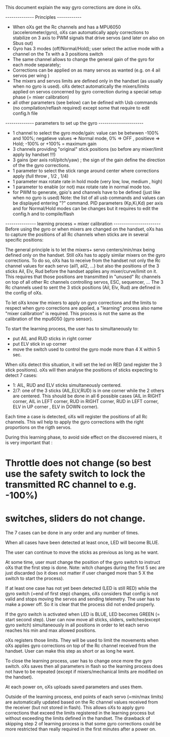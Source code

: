 This document explain the way gyro corrections are done in oXs.

-------------- Principles ------------
- When oXs get the Rc channels and has a MPU6050 (accelerometer/gyro), oXs can automatically apply corrections to stabilize on 3 axis to PWM signals that drive servos (and later on also on Sbus out)
- Gyro has 3 modes (off/Normal/Hold); user select the active mode with a channel on the Tx with a 3 positions switch
- The same channel allows to change the general gain of the gyro for each mode separately; 
- Corrections can be applied on as many servos as wanted (e.g. on 4 ail servos per wing )
- The mixers and servos limits are defined only in the handset (as usually when no gyro is used). oXs detect automatically the mixers/limits applied on servos concerned by gyro correction during a special setup phase (= mixer calibration)
- all other parameters (see below) can be defined with Usb commands (no compilation/reflash required) except some that require to edit config.h file 

-------------- parameters to set up the gyro ----------------------
- 1 channel to select the gyro mode/gain:  value can be betwwen -100% and 100%; negatieve values => Normal mode, 0% => OFF , positieve => Hold; -100% or +100% = maximum gain 
- 3 channels providing "original" stick positions (so before any mixer/limit apply by handset !!!)
- 3 gains (per axis roll/pitch/yaw) ; the sign of the gain define the direction of the the gyro corrections.
- 1 parameter to select the stick range around center where corrections apply (full throw , 1/2 , 1/4)
- 1 parameter max rotate rate in hold mode (very low, low, medium , high)
- 1 parameter to enable (or not) max rotate rate in normal mode too.
- for PWM to generate, gpio's and channels have to be defined (just like when no gyro is used) 
Note: the list of all usb commands and values can be displayed entering "?" command.
PID parameters (Kp,Ki,Kd) per axis and for Normal/Hold modes can be changes but it requires to edit the config.h and to compile/flash

--------------- learning process = mixer calibration -----------------------
Before using the gyro or when mixers are changed on the handset, oXs has to capture the positions of all Rc channels when sticks are in several specific positions:

The general principle is to let the mixers+ servo centers/min/max being defined only on the handset.
Still oXs has to apply similar mixers on the gyro corrections.
To do so, oXs has to receive from the handset not only the Rc channel values for each servo (ail1, ail2, ...) but also the positions of the 3 sticks Ail, Elv, Rud before the handset applies any mixer/curve/limit on it.
This requires that those positions are transmitted in "unused" Rc channels on top of all other Rc channels controlling servos, ESC, sequencer, ...
The 3 Rc channels used to sent the 3 stick positions (Ail, Elv, Rud) are defined in the config of oXs.

To let oXs know the mixers to apply on gyro corrections and the limits to respect when gyro corrections are applied, a "learning" process also name "mixer calibration" is required. This process is not the same as the calibration of the mpu6050 (gyro sensor).

To start the learning process, the user has to simultaneously to:
- put AIL and RUD sticks in right corner
- put ELV stick in up corner
- move the switch used to control the gyro mode more than 4 X within 5 sec.

When oXs detect this situation, it will set the led on RED (and register the 3 stick positions).
oXs will then analyse the positions of sticks expecting to detect 7 cases:
- 1: AIL, RUD and ELV sticks simultaneously centered.
- 2/7: one of the 3 sticks (AIL,ELV,RUD) is in one corner while the 2 others are centered. This should be done in all 6 possible cases (AIL in RIGHT corner, AIL in LEFT corner, RUD in RIGHT corner, RUD in LEFT corner, ELV in UP corner , ELV in DOWN corner).

Each time a case is detected, oXs will register the positions of all Rc channels.
This wil help to apply the gyro corrections with the right proportions on the rigth servos.

During this learning phase, to avoid side effect on the discovered mixers, it is very important that :
# Throttle does not change (so best use the safety switch to lock the transmitted RC channel to e.g. -100%)
# switches, sliders do not change.

The 7 cases can be done in any order and any number of times.

When all cases have been detected at least once, LED will become BLUE.

The user can continue to move the sticks as previous as long as he want.

At some time, user must change the position of the gyro switch to instruct oXs that the first step is done.
Note: witch changes during the first 5 sec are just discarded (so it does not matter if user changed more than 5 X the switch to start the process).


If at least one case has not yet been detected (LED is still RED) while the gyro switch (=end of first step) changes, oXs considers that config is not valid and stops moving the servos and sending telemetry. The user has to make a power off. So it is clear that the process did not ended properly.

If the gyro switch is activated when LED is BLUE, LED becomes GREEN (= start second step).
User can now move all sticks, sliders, switches(except gyro switch) simultaneously in all positions in order to let each servo reaches his min and max allowed positions.

oXs registers those limits. They will be used to limit the movements when oXs applies gyro corrections on top of the Rc channel received from the handset.
User can make this step as short or as long he want.

To close the learning process, user has to change once more the gyro switch.
oXs saves then all parameters in flash so the learning process does not have to be repeated (except if mixers/mechanical limits are modified on the handset).

At each power on, oXs uploads saved parameters and uses them.

Outside of the learning process, end points of each servo (=min/max limits) are automatically updated based on the Rc channel values received from the receiver (but not stored in flash).
This allows oXs to apply gyro corrections that exceed the limits registered in the learning process but without exceeding the limits defined in the handset.
The drawback of skipping step 2 of learning process is that some gyro corrections could be more restricted than really required in the first minutes after a power on.
